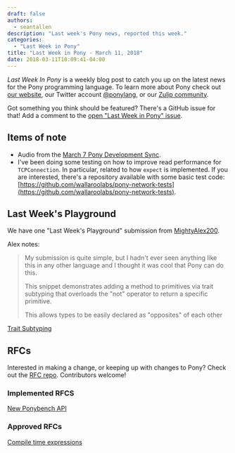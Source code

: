 ```yaml
---
draft: false
authors:
  - seantallen
description: "Last week's Pony news, reported this week."
categories:
  - "Last Week in Pony"
title: "Last Week in Pony - March 11, 2018"
date: 2018-03-11T10:09:41-04:00
---
```

_Last Week In Pony_ is a weekly blog post to catch you up on the latest news for the Pony programming language. To learn more about Pony check out [our website](https://ponylang.io), our Twitter account [@ponylang](https://twitter.com/ponylang), or our [Zulip community](https://ponylang.zulipchat.com).

Got something you think should be featured? There's a GitHub issue for that! Add a comment to the [open "Last Week in Pony" issue](https://github.com/ponylang/ponylang.github.io/issues?q=is%3Aissue+is%3Aopen+label%3Alast-week-in-pony).
<!-- more -->

## Items of note

* Audio from the [March 7 Pony Development Sync](https://vimeo.com/videos/915359632).
* I've been doing some testing on how to improve read performance for `TCPConnection`. In particular, related to how `expect` is implemented. If you are interested, there's a repository available with some basic test code: [https://github.com/wallaroolabs/pony-network-tests](https://github.com/wallaroolabs/pony-network-tests).

## Last Week's Playground

We have one "Last Week's Playground" submission from [MightyAlex200](https://github.com/MightyAlex200).

Alex notes:

> My submission is quite simple, but I hadn't ever seen anything like this in any other language and I thought it was cool that Pony can do this.
>
> This snippet demonstrates adding a method to primitives via trait subtyping that overloads the "not" operator to return a specific primitive.
>
> This allows types to be easily declared as "opposites" of each other

[Trait Subtyping](https://playground.ponylang.io/?gist=13c4ad2c9752cd90d5ecc0860469f4d7)

## RFCs

Interested in making a change, or keeping up with changes to Pony? Check out the [RFC repo](https://github.com/ponylang/rfcs). Contributors welcome!

### Implemented RFCS

[New Ponybench API](https://github.com/ponylang/ponyc/pull/2578)

### Approved RFCs

[Compile time expressions](https://github.com/ponylang/rfcs/blob/main/text/0053-compile-time-expression.md)
